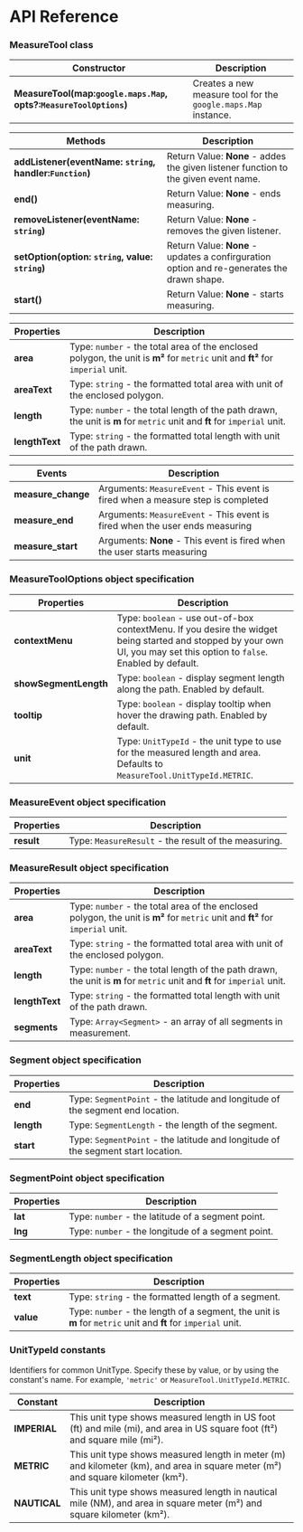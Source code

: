 # API Reference
### MeasureTool class
|Constructor|Description|
|-----------|-----------|
|**MeasureTool(map:`google.maps.Map`, opts?:`MeasureToolOptions`)**|Creates a new measure tool for the `google.maps.Map` instance.|

|Methods|Description|
|-------|-----------|
|**addListener(eventName: `string`, handler:`Function`)**|Return Value: **None** - addes the given listener function to the given event name.|
|**end()**|Return Value: **None** - ends measuring.|
|**removeListener(eventName: `string`)**|Return Value: **None** - removes the given listener.|
|**setOption(option: `string`, value: `string`)**|Return Value: **None** - updates a confirguration option and re-generates the drawn shape.|
|**start()**|Return Value: **None** - starts measuring.|


|Properties|Description|
|----------|-----------|
|**area**|Type: `number` - the total area of the enclosed polygon, the unit is **m²** for `metric` unit and **ft²** for `imperial` unit.|
|**areaText**|Type: `string` - the formatted total area with unit of the enclosed polygon.|
|**length**|Type: `number` - the total length of the path drawn, the unit is **m** for `metric` unit and **ft** for `imperial` unit.|
|**lengthText**|Type: `string` - the formatted total length with unit of the path drawn.|

|Events|Description|
|------|-----------|
|**measure_change**|Arguments: `MeasureEvent` - This event is fired when a measure step is completed|
|**measure_end**|Arguments: `MeasureEvent` - This event is fired when the user ends measuring|
|**measure_start**|Arguments: **None** - This event is fired when the user starts measuring|

### MeasureToolOptions object specification
|Properties|Description|
|----------|-----------|
|**contextMenu**|Type: `boolean` - use out-of-box contextMenu. If you desire the widget being started and stopped by your own UI, you may set this option to `false`. Enabled by default.|
|**showSegmentLength**|Type: `boolean` - display segment length along the path. Enabled by default.|
|**tooltip**|Type: `boolean` - display tooltip when hover the drawing path. Enabled by default.|
|**unit**|Type: `UnitTypeId` - the unit type to use for the measured length and area. Defaults to `MeasureTool.UnitTypeId.METRIC`.|

### MeasureEvent object specification
|Properties|Description|
|----------|-----------|
|**result**|Type: `MeasureResult` - the result of the measuring.|

### MeasureResult object specification
|Properties|Description|
|----------|-----------|
|**area**|Type: `number` - the total area of the enclosed polygon, the unit is **m²** for `metric` unit and **ft²** for `imperial` unit.|
|**areaText**|Type: `string` - the formatted total area with unit of the enclosed polygon.|
|**length**|Type: `number` - the total length of the path drawn, the unit is **m** for `metric` unit and **ft** for `imperial` unit.|
|**lengthText**|Type: `string` - the formatted total length with unit of the path drawn.|
|**segments**|Type: `Array<Segment>` - an array of all segments in measurement.|

### Segment object specification
|Properties|Description|
|----------|-----------|
|**end**|Type: `SegmentPoint` - the latitude and longitude of the segment end location.|
|**length**|Type: `SegmentLength` - the length of the segment.|
|**start**|Type: `SegmentPoint` - the latitude and longitude of the segment start location.|

### SegmentPoint object specification
|Properties|Description|
|----------|-----------|
|**lat**|Type: `number` - the latitude of a segment point.|
|**lng**|Type: `number` - the longitude of a segment point.|

### SegmentLength object specification
|Properties|Description|
|----------|-----------|
|**text**|Type: `string` - the formatted length of a segment.|
|**value**|Type: `number` - the length of a segment, the unit is **m** for `metric` unit and **ft** for `imperial` unit.|

### UnitTypeId constants
Identifiers for common UnitType. Specify these by value, or by using the constant's name. For example, `'metric'` or `MeasureTool.UnitTypeId.METRIC`.

|Constant|Description|
|--------|-----------|
|**IMPERIAL**|This unit type shows measured length in US foot (ft) and mile (mi), and area in US square foot (ft²) and square mile (mi²).|
|**METRIC**|This unit type shows measured length in meter (m) and kilometer (km), and area in square meter (m²) and square kilometer (km²).|
|**NAUTICAL**|This unit type shows measured length in nautical mile (NM), and area in square meter (m²) and square kilometer (km²).|